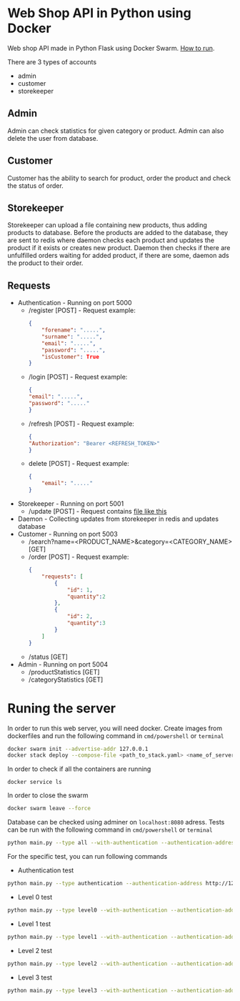 # Web Shop API in Python using Docker

Web shop API made in Python Flask using Docker Swarm. [How to run](#Runing-the-server).

There are 3 types of accounts
 - admin
 - customer
 - storekeeper

## Admin
Admin can check statistics for given category or product. Admin can also delete the user from database.

## Customer
Customer has the ability to search for product, order the product and check the status of order.

## Storekeeper
Storekeeper can upload a file containing new products, thus adding products to database. Before the products are added to the database, they are sent to redis where daemon checks each product and updates the product if it exists or creates new product. Daemon then checks if there are unfulfilled orders waiting for added product, if there are some, daemon ads the product to their order.

## Requests

 - Authentication - Running on port 5000
    - /register [POST] - 
        Request example:
        ```json
        {
            "forename": ".....",
            "surname": ".....",
            "email": ".....",
            "password": ".....",
            "isCustomer": True
        }
        ```
    - /login [POST] - Request example:
        ```json
        {
        "email": ".....",
        "password": "....."
        }
        ```
    - /refresh [POST] - Request example:
        ```json
        {
        "Authorization": "Bearer <REFRESH_TOKEN>"
        }
        ```
    - delete [POST] - Request example:
        ```json
        {
            "email": "....."
        }
        ```
 - Storekeeper - Running on port 5001
    - /update [POST] - Request contains [file like this](https://github.com/DusanTodorovic5/docker-web-shop-api/blob/main/application/testing/temp.csv)
 - Daemon - Collecting updates from storekeeper in redis and updates database
 - Customer - Running on port 5003
    - /search?name=<PRODUCT_NAME>&category=<CATEGORY_NAME> [GET]
    - /order [POST] - Request example:
        ```json
        {
            "requests": [
                {
                    "id": 1,
                    "quantity":2
                },
                {
                    "id": 2,
                    "quantity":3
                }
            ]
        }
        ```
    - /status [GET]
 - Admin - Running on port 5004
    - /productStatistics [GET]
    - /categoryStatistics [GET]


# Runing the server

In order to run this web server, you will need docker. Create images from dockerfiles and run the following command in ``cmd/powershell`` or ``terminal``
```bash
docker swarm init --advertise-addr 127.0.0.1
docker stack deploy --compose-file <path_to_stack.yaml> <name_of_server>
```
In order to check if all the containers are running
```
docker service ls
```
In order to close the swarm
```bash
docker swarm leave --force
```

Database can be checked using adminer on ``localhost:8080`` adress.
Tests can be run with the following command in ``cmd/powershell`` or ``terminal``
```bash
python main.py --type all --with-authentication --authentication-address http://127.0.0.1:5000 --jwt-secret JWTSecretDevKey --roles-field roles --administrator-role 1 --customer-role 2 --warehouse-role 3 --customer-address http://127.0.0.1:5001 --warehouse-address http://127.0.0.1:5002 --administrator-address http://127.0.0.1:5003
```
For the specific test, you can run following commands
- Authentication test
```bash
python main.py --type authentication --authentication-address http://127.0.0.1:5000 --jwt-secret JWTSecretDevKey --roles-field roles --administrator-role 1 --customer-role 2 --warehouse-role 3
```
- Level 0 test
```bash
python main.py --type level0 --with-authentication --authentication-address http://127.0.0.1:5000 --customer-address http://127.0.0.1:5001 --warehouse-address http://127.0.0.1:5002
```
- Level 1 test
```bash
python main.py --type level1 --with-authentication --authentication-address http://127.0.0.1:5000 --customer-address http://127.0.0.1:5001 --warehouse-address http://127.0.0.1:5002
```
- Level 2 test
```bash
python main.py --type level2 --with-authentication --authentication-address http://127.0.0.1:5000 --customer-address http://127.0.0.1:5001 --warehouse-address http://127.0.0.1:5002
```
- Level 3 test
```bash
python main.py --type level3 --with-authentication --authentication-address http://127.0.0.1:5000 --customer-address http://127.0.0.1:5001 --warehouse-address http://127.0.0.1:5002 --administrator-address http://127.0.0.1:5003
```
